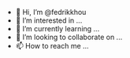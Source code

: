 - 👋 Hi, I’m @fedrikkhou
- 👀 I’m interested in ...
- 🌱 I’m currently learning ...
- 💞️ I’m looking to collaborate on ...
- 📫 How to reach me ...

<!---
fedrikkhou/fedrikkhou is a ✨ special ✨ repository because its `README.md` (this file) appears on your GitHub profile.
You can click the Preview link to take a look at your changes.
--->
